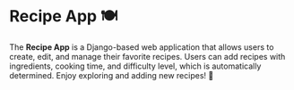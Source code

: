 # Recipe App 🍽️

The **Recipe App** is a Django-based web application that allows users to create, edit, and manage their favorite recipes. 
Users can add recipes with ingredients, cooking time, and difficulty level, which is automatically determined.
Enjoy exploring and adding new recipes! 🍜

